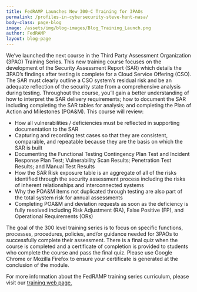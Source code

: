 ```yaml
---
title: FedRAMP Launches New 300-C Training for 3PAOs
permalink: /profiles-in-cybersecurity-steve-hunt-nasa/
body-class: page-blog
image: /assets/img/blog-images/Blog_Training_Launch.png
author: FedRAMP
layout: blog-page
---
```

We’ve launched the next course in the Third Party Assessment Organization (3PAO) Training Series. This new training course focuses on the development of the Security Assessment Report (SAR) which details the 3PAO’s findings after testing is complete for a Cloud Service Offering (CSO). The SAR must clearly outline a CSO system’s residual risk and be an adequate reflection of the security state from a comprehensive analysis during testing. Throughout the course, you’ll gain a better understanding of how to interpret the SAR delivery requirements; how to document the SAR including completing the SAR tables for analysis; and completing the Plan of Action and Milestones (POA&M). This course will review:

- How all vulnerabilities / deficiencies must be reflected in supporting documentation to the SAR
- Capturing and recording test cases so that they are consistent, comparable, and repeatable because they are the basis on which the SAR is built
- Documenting the Functional Testing Contingency Plan Test and Incident Response Plan Test; Vulnerability Scan Results; Penetration Test Results;  and Manual Test Results 
- How the SAR Risk exposure table is an aggregate of all of the risks identified through the security assessment process including the risks of inherent relationships and interconnected systems 
- Why the POA&M items not duplicated through testing are also part of the total system risk for annual assessments
- Completing POA&M and deviation requests as soon as the deficiency is fully resolved including Risk Adjustment (RA), False Positive (FP), and Operational Requirements (ORs)

The goal of the 300 level training series is to focus on specific functions, processes, procedures, policies, and/or guidance needed for 3PAOs to successfully complete their assessment. There is a final quiz when the course is completed and a certificate of completion is provided to students who complete the course and pass the final quiz. Please use Google Chrome or Mozilla Firefox to ensure your certificate is generated at the conclusion of the module. 

For more information about the FedRAMP training series curriculum, please visit our <a href="https://www.fedramp.gov/training/">training web page.</a> 
